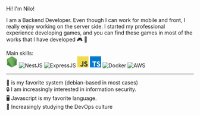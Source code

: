 <p>Hi! I'm Nilo!</p>
<p>I am a Backend Developer. Even though I can work for mobile and front, I really enjoy working on the server side.  I started my professional experience developing games, and you can find these games in most of the works that I have developed 🎮 🤣</p>
Main skills:<br>
<span><img alt="NodeJS" src="https://raw.githubusercontent.com/github/explore/80688e429a7d4ef2fca1e82350fe8e3517d3494d/topics/nodejs/nodejs.png" width="30"/></span>
<span><img alt="NestJS" src="https://docs.nestjs.com/assets/logo-small.svg" width="30"/></span>
<span><img alt="ExpressJS" src="http://www.userlogos.org/files/logos/2690_fernandosantucci/expressjs.logo_.png" width="40"/></span>
<span><img alt="Javascript" src="https://raw.githubusercontent.com/github/explore/80688e429a7d4ef2fca1e82350fe8e3517d3494d/topics/javascript/javascript.png" width="30"/></span>
<span><img alt="Typescript" src="https://raw.githubusercontent.com/github/explore/80688e429a7d4ef2fca1e82350fe8e3517d3494d/topics/typescript/typescript.png" width="30"/></span>
<span><img alt="Docker" src="https://www.docker.com/sites/default/files/d8/2019-07/Moby-logo.png" width="50"/></span>
<span><img alt="AWS" src="https://logodownload.org/wp-content/uploads/2017/11/amazon-web-services-logo-1.png" width="90"/></span>
<hr>
<div>🐧 is my favorite system (debian-based in most cases)</div>
<div>🔒 I am increasingly interested in information security.</div>
<div>🖥 Javascript is my favorite language.</div>
<div>🔄 Increasingly studying the DevOps culture</div>
